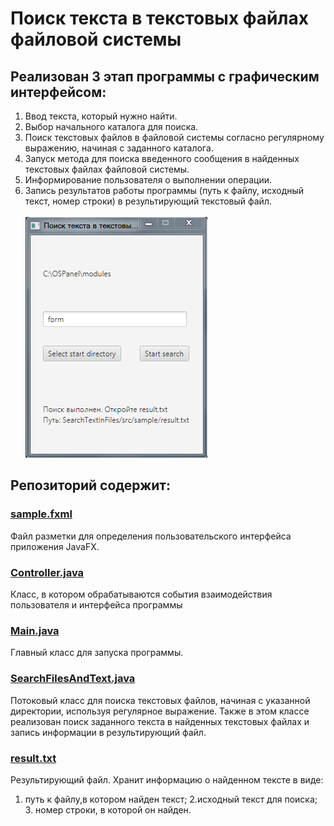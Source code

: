 # Поиск текста в текстовых файлах файловой системы

## Реализован 3 этап программы с графическим интерфейсом:

1. Ввод текста, который нужно найти.
2. Выбор начального каталога для поиска.
3. Поиск текстовых файлов в файловой системы согласно регулярному выражению, начиная с заданного каталога.
4. Запуск метода для поиска введенного сообщения в найденных текстовых файлах файловой системы.
5. Информирование пользователя о выполнении операции.
6. Запись результатов работы программы (путь к файлу, исходный текст, номер строки) в результирующий текстовый файл.<br><br>
![Screenshot](https://github.com/Trushenkov/SearchTextJavaFX/blob/master/src/sample/image.PNG)<br>
## Репозиторий содержит:
### <a href="https://github.com/Trushenkov/SearchTextJavaFX/blob/master/src/sample/sample.fxml">sample.fxml</a>
Файл разметки для определения пользовательского интерфейса приложения JavaFX. <br>
### <a href="https://github.com/Trushenkov/SearchTextJavaFX/blob/master/src/sample/Controller.java"> Controller.java </a> 
Класс, в котором обрабатываются события взаимодействия пользователя и интерфейса программы <br>
### <a href="https://github.com/Trushenkov/SearchTextJavaFX/blob/master/src/sample/Main.java"> Main.java </a> 
Главный класс для запуска программы.
### <a href="https://github.com/Trushenkov/SearchTextJavaFX/blob/master/src/sample/SearchFilesAndText.java"> SearchFilesAndText.java </a>
Потоковый класс для поиска текстовых файлов, начиная с указанной директории, используя регулярное выражение. Также в этом классе реализован поиск заданного текста в найденных текстовых файлах и запись информации в результирующий файл.<br>
### <a href="https://github.com/Trushenkov/SearchTextJavaFX/blob/master/src/sample/result.txt"> result.txt </a>
Результирующий файл. Хранит информацию о найденном тексте в виде:
1. путь к файлу,в котором найден текст; 2.исходный текст для поиска; 3. номер строки, в которой он найден.
